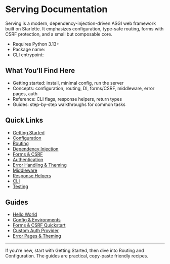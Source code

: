 # Serving Documentation

Serving is a modern, dependency-injection-driven ASGI web framework built on Starlette. It emphasizes configuration, type-safe routing, forms with CSRF protection, and a small but composable core.

- Requires Python 3.13+
- Package name: 
- CLI entrypoint: 

## What You’ll Find Here

- Getting started: install, minimal config, run the server
- Concepts: configuration, routing, DI, forms/CSRF, middleware, error pages, auth
- Reference: CLI flags, response helpers, return types
- Guides: step-by-step walkthroughs for common tasks

## Quick Links

- [Getting Started](getting-started.md)
- [Configuration](configuration.md)
- [Routing](routing.md)
- [Dependency Injection](dependency-injection.md)
- [Forms & CSRF](forms.md)
- [Authentication](authentication.md)
- [Error Handling & Theming](error-handling.md)
- [Middleware](middleware.md)
- [Response Helpers](response.md)
- [CLI](cli.md)
- [Testing](testing.md)

## Guides

- [Hello World](guides/hello-world.md)
- [Config & Environments](guides/config-and-envs.md)
- [Forms & CSRF Quickstart](guides/forms-and-csrf.md)
- [Custom Auth Provider](guides/custom-auth-provider.md)
- [Error Pages & Theming](guides/error-pages-and-theming.md)

---

If you’re new, start with Getting Started, then dive into Routing and Configuration. The guides are practical, copy-paste friendly recipes.
